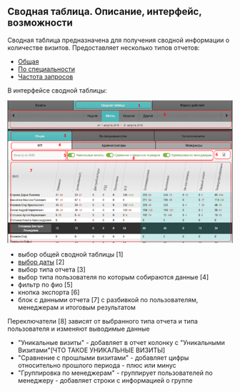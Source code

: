 ## Сводная таблица. Описание, интерфейс, возможности

Сводная таблица предназначена для получения сводной информации о количестве визитов.
Предоставляет несколько типов отчетов:

  - [Общая](reports-summary-common.md)
  - [По специальности](reports-summary-speciality.md)
  - [Частота запросов](reports-summary-frequency.md)

В интерфейсе сводной таблицы: 

![](../images/reports-summary.png)

- выбор общей сводной таблицы [1]
- [выбор даты](reports-filters.md) [2]
- выбор типа отчета [3]
- выбор типа пользователя по которым собираются данные [4]
- фильтр по фио [5]
- кнопка экспорта [6]
- блок с данными отчета [7] с разбивкой по пользователям, менеджерам и итоговым результатом

Переключатели [8] зависят от выбранного типа отчета и типа пользователя и изменяют выводимые данные
- "Уникальные визиты" - добавляет в отчет колонку с "Уникальными Визитами"[ЧТО ТАКОЕ УНИКАЛЬНЫЕ ВИЗИТЫ]
- "Сравнение с прошлыми визитами" - добавляет цифры относительно прошлого периода - плюс или минус
- "Группировка по менеджерам" - группирует пользователей по менеджеру - добавляет строки с информацией о группе
